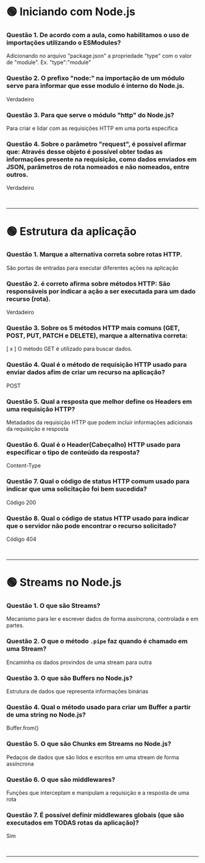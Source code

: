 # 🟢 Iniciando com Node.js

### Questão 1. De acordo com a aula, como habilitamos o uso de importações utilizando o ESModules?
Adicionando no arquivo "package.json" a propriedade "type" com o valor de "module". Ex. "type":"module"

### Questão 2. O prefixo "node:" na importação de um módulo serve para informar que esse modulo é interno do Node.js.
Verdadeiro

### Questão 3. Para que serve o módulo "http" do Node.js?
Para criar e lidar com as requisições HTTP em uma porta específica

### Questão 4. Sobre o parâmetro "request", é possivel afirmar que: Através desse objeto é possível obter todas as informações presente na requisição, como dados enviados em JSON, parâmetros de rota nomeados e não nomeados, entre outros.
Verdadeiro

</br>

---

# 🟢 Estrutura da aplicação

### Questão 1. Marque a alternativa correta sobre rotas HTTP.
São portas de entradas para executar diferentes ações na aplicação

### Questão 2. é correto afirma sobre métodos HTTP: São responsáveis por indicar a ação a ser executada para um dado recurso (rota).
Verdadeiro

### Questão 3. Sobre os 5 métodos HTTP mais comuns (GET, POST, PUT, PATCH e DELETE), marque a alternativa correta:
[ x ] O método GET é utilizado para buscar dados.

### Questão 4. Qual é o método de requisição HTTP usado para enviar dados afim  de criar um recurso na aplicação?
POST

### Questão 5. Qual a resposta que melhor define os Headers em uma requisição HTTP?
Metadados da requisição HTTP que podem incluir informações adicionais da requisição e resposta

### Questão 6. Qual é o Header(Cabeçalho) HTTP usado para especificar o tipo de conteúdo da resposta?
Content-Type

### Questão 7. Qual o código de status HTTP comum usado para indicar que uma solicitação foi bem sucedida?
Código 200

### Questão 8. Qual o código de status HTTP usado para indicar que o servidor não pode encontrar o recurso solicitado?
Código 404

</br>

---

# 🟢 Streams no Node.js

### Questão 1. O que são Streams?
Mecanismo para ler e escrever dados de forma assíncrona, controlada e em partes.

### Questão 2. O que o método ```.pipe``` faz quando é chamado em uma Stream?
Encaminha os dados provindos de uma stream para outra

### Questão 3. O que são Buffers no Node.js?
Estrutura de dados que representa informações binárias

### Questão 4. Qual o método usado para criar um Buffer a partir de uma string no Node.js?
Buffer.from()

### Questão 5. O que são Chunks em Streams no Node.js?
Pedaços de dados que são lidos e escritos em uma stream de forma assíncrona

### Questão 6. O que são middlewares?
Funções que interceptam e manipulam a requisição e a resposta de uma rota

### Questão 7. É possível definir middlewares globais (que são executados em TODAS rotas da aplicação)?
Sim

</br>

---